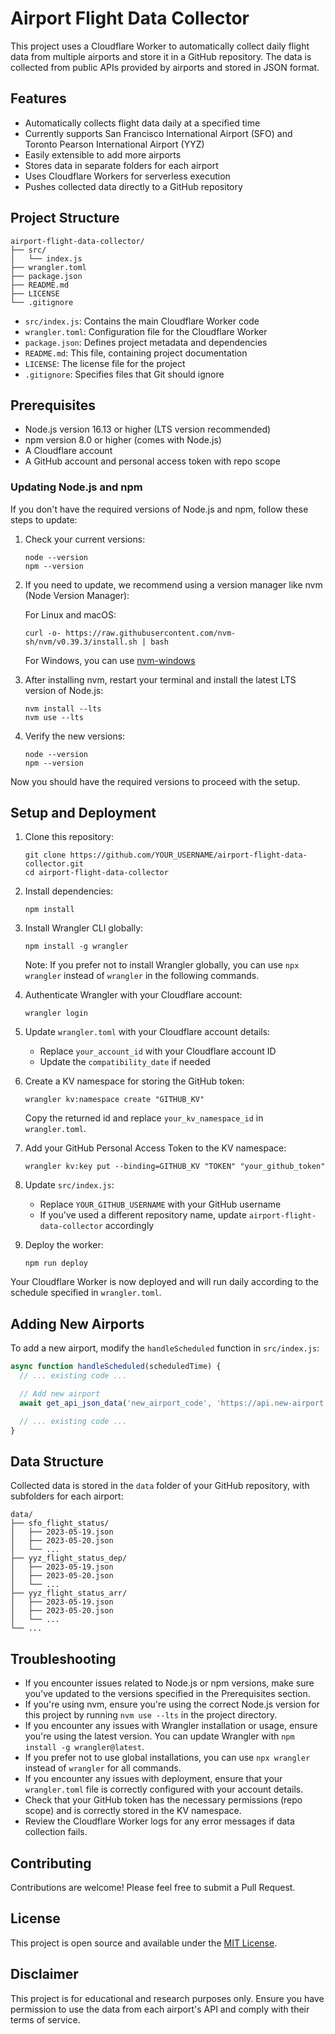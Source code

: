 # Airport Flight Data Collector

This project uses a Cloudflare Worker to automatically collect daily flight data from multiple airports and store it in a GitHub repository. The data is collected from public APIs provided by airports and stored in JSON format.

## Features

- Automatically collects flight data daily at a specified time
- Currently supports San Francisco International Airport (SFO) and Toronto Pearson International Airport (YYZ)
- Easily extensible to add more airports
- Stores data in separate folders for each airport
- Uses Cloudflare Workers for serverless execution
- Pushes collected data directly to a GitHub repository

## Project Structure

```
airport-flight-data-collector/
├── src/
│   └── index.js
├── wrangler.toml
├── package.json
├── README.md
├── LICENSE
└── .gitignore
```

- `src/index.js`: Contains the main Cloudflare Worker code
- `wrangler.toml`: Configuration file for the Cloudflare Worker
- `package.json`: Defines project metadata and dependencies
- `README.md`: This file, containing project documentation
- `LICENSE`: The license file for the project
- `.gitignore`: Specifies files that Git should ignore

## Prerequisites

- Node.js version 16.13 or higher (LTS version recommended)
- npm version 8.0 or higher (comes with Node.js)
- A Cloudflare account
- A GitHub account and personal access token with repo scope

### Updating Node.js and npm

If you don't have the required versions of Node.js and npm, follow these steps to update:

1. Check your current versions:
   ```
   node --version
   npm --version
   ```

2. If you need to update, we recommend using a version manager like nvm (Node Version Manager):

   For Linux and macOS:
   ```
   curl -o- https://raw.githubusercontent.com/nvm-sh/nvm/v0.39.3/install.sh | bash
   ```
   
   For Windows, you can use [nvm-windows](https://github.com/coreybutler/nvm-windows)

3. After installing nvm, restart your terminal and install the latest LTS version of Node.js:
   ```
   nvm install --lts
   nvm use --lts
   ```

4. Verify the new versions:
   ```
   node --version
   npm --version
   ```

Now you should have the required versions to proceed with the setup.

## Setup and Deployment

1. Clone this repository:
   ```
   git clone https://github.com/YOUR_USERNAME/airport-flight-data-collector.git
   cd airport-flight-data-collector
   ```

2. Install dependencies:
   ```
   npm install
   ```

3. Install Wrangler CLI globally:
   ```
   npm install -g wrangler
   ```

   Note: If you prefer not to install Wrangler globally, you can use `npx wrangler` instead of `wrangler` in the following commands.

4. Authenticate Wrangler with your Cloudflare account:
   ```
   wrangler login
   ```

5. Update `wrangler.toml` with your Cloudflare account details:
   - Replace `your_account_id` with your Cloudflare account ID
   - Update the `compatibility_date` if needed

6. Create a KV namespace for storing the GitHub token:
   ```
   wrangler kv:namespace create "GITHUB_KV"
   ```
   Copy the returned id and replace `your_kv_namespace_id` in `wrangler.toml`.

7. Add your GitHub Personal Access Token to the KV namespace:
   ```
   wrangler kv:key put --binding=GITHUB_KV "TOKEN" "your_github_token"
   ```

8. Update `src/index.js`:
   - Replace `YOUR_GITHUB_USERNAME` with your GitHub username
   - If you've used a different repository name, update `airport-flight-data-collector` accordingly

9. Deploy the worker:
   ```
   npm run deploy
   ```

Your Cloudflare Worker is now deployed and will run daily according to the schedule specified in `wrangler.toml`.

## Adding New Airports

To add a new airport, modify the `handleScheduled` function in `src/index.js`:

```javascript
async function handleScheduled(scheduledTime) {
  // ... existing code ...

  // Add new airport
  await get_api_json_data('new_airport_code', 'https://api.new-airport.com/flights?date=' + date);

  // ... existing code ...
}
```

## Data Structure

Collected data is stored in the `data` folder of your GitHub repository, with subfolders for each airport:

```
data/
├── sfo_flight_status/
│   ├── 2023-05-19.json
│   ├── 2023-05-20.json
│   └── ...
├── yyz_flight_status_dep/
│   ├── 2023-05-19.json
│   ├── 2023-05-20.json
│   └── ...
├── yyz_flight_status_arr/
│   ├── 2023-05-19.json
│   ├── 2023-05-20.json
│   └── ...
└── ...
```

## Troubleshooting

- If you encounter issues related to Node.js or npm versions, make sure you've updated to the versions specified in the Prerequisites section.
- If you're using nvm, ensure you're using the correct Node.js version for this project by running `nvm use --lts` in the project directory.
- If you encounter any issues with Wrangler installation or usage, ensure you're using the latest version. You can update Wrangler with `npm install -g wrangler@latest`.
- If you prefer not to use global installations, you can use `npx wrangler` instead of `wrangler` for all commands.
- If you encounter any issues with deployment, ensure that your `wrangler.toml` file is correctly configured with your account details.
- Check that your GitHub token has the necessary permissions (repo scope) and is correctly stored in the KV namespace.
- Review the Cloudflare Worker logs for any error messages if data collection fails.

## Contributing

Contributions are welcome! Please feel free to submit a Pull Request.

## License

This project is open source and available under the [MIT License](LICENSE).

## Disclaimer

This project is for educational and research purposes only. Ensure you have permission to use the data from each airport's API and comply with their terms of service.